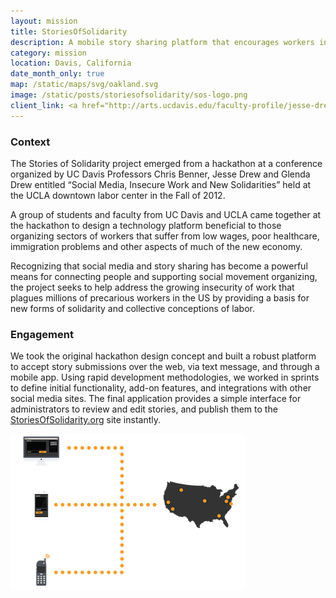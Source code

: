 ```yaml
---
layout: mission
title: StoriesOfSolidarity
description: A mobile story sharing platform that encourages workers in the low-wage, precarious workforce to build new forms of solidarity
category: mission
location: Davis, California
date_month_only: true
map: /static/maps/svg/oakland.svg
image: /static/posts/storiesofsolidarity/sos-logo.png
client_link: <a href="http://arts.ucdavis.edu/faculty-profile/jesse-drew"><img src="/static/clients/ucdavis-cinema-digital-media.png" alt="UC Davis - Cinema and Digital Media Program"></a>
---
```


### Context ###

The Stories of Solidarity project emerged from a hackathon at a conference organized by UC Davis Professors Chris Benner, Jesse Drew and Glenda Drew entitled “Social Media, Insecure Work and New Solidarities” held at the UCLA downtown labor center in the Fall of 2012.

A group of students and faculty from UC Davis and UCLA came together at the hackathon to design a technology platform beneficial to those organizing sectors of workers that suffer from low wages, poor healthcare, immigration problems and other aspects of much of the new economy.

Recognizing that social media and story sharing has become a powerful means for connecting people and supporting social movement organizing, the project seeks to help address the growing insecurity of work that plagues millions of precarious workers in the US by providing a basis for new forms of solidarity and collective conceptions of labor.

### Engagement ###

We took the original hackathon design concept and built a robust platform to accept story submissions over the web, via text message, and through a mobile app. Using rapid development methodologies, we worked in sprints to define initial functionality, add-on features, and integrations with other social media sites. The final application provides a simple interface for administrators to review and edit stories, and publish them to the [StoriesOfSolidarity.org](https://www.StoriesOfSolidarity.org/) site instantly.

<div class="inline left"><img src="/static/posts/storiesofsolidarity/howitworks.png"></div>